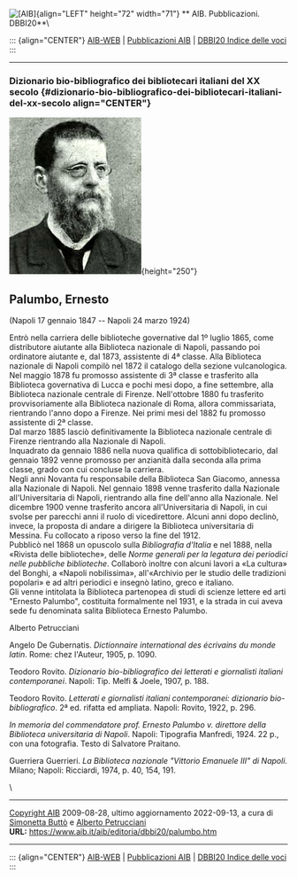 ![\[AIB\]](/aib/wi/aibv72.gif){align="LEFT" height="72" width="71"}
** AIB. Pubblicazioni. DBBI20**\

::: {align="CENTER"}
[AIB-WEB](/) \| [Pubblicazioni AIB](/pubblicazioni/) \| [DBBI20 Indice
delle voci](dbbi20.htm)
:::

------------------------------------------------------------------------

### Dizionario bio-bibliografico dei bibliotecari italiani del XX secolo {#dizionario-bio-bibliografico-dei-bibliotecari-italiani-del-xx-secolo align="CENTER"}

![\[Ritratto\]](palumbo.jpg){height="250"}

## Palumbo, Ernesto

(Napoli 17 gennaio 1847 -- Napoli 24 marzo 1924)

Entrò nella carriera delle biblioteche governative dal 1º luglio 1865,
come distributore aiutante alla Biblioteca nazionale di Napoli, passando
poi ordinatore aiutante e, dal 1873, assistente di 4ª classe. Alla
Biblioteca nazionale di Napoli compilò nel 1872 il catalogo della
sezione vulcanologica.\
Nel maggio 1878 fu promosso assistente di 3ª classe e trasferito alla
Biblioteca governativa di Lucca e pochi mesi dopo, a fine settembre,
alla Biblioteca nazionale centrale di Firenze. Nell\'ottobre 1880 fu
trasferito provvisoriamente alla Biblioteca nazionale di Roma, allora
commissariata, rientrando l\'anno dopo a Firenze. Nei primi mesi del
1882 fu promosso assistente di 2ª classe.\
Dal marzo 1885 lasciò definitivamente la Biblioteca nazionale centrale
di Firenze rientrando alla Nazionale di Napoli.\
Inquadrato da gennaio 1886 nella nuova qualifica di sottobibliotecario,
dal gennaio 1892 venne promosso per anzianità dalla seconda alla prima
classe, grado con cui concluse la carriera.\
Negli anni Novanta fu responsabile della Biblioteca San Giacomo, annessa
alla Nazionale di Napoli. Nel gennaio 1898 venne trasferito dalla
Nazionale all\'Universitaria di Napoli, rientrando alla fine dell\'anno
alla Nazionale. Nel dicembre 1900 venne trasferito ancora
all\'Universitaria di Napoli, in cui svolse per parecchi anni il ruolo
di vicedirettore. Alcuni anni dopo declinò, invece, la proposta di
andare a dirigere la Biblioteca universitaria di Messina. Fu collocato a
riposo verso la fine del 1912.\
Pubblicò nel 1868 un opuscolo sulla *Bibliografia d\'Italia* e nel 1888,
nella «Rivista delle biblioteche», delle *Norme generali per la legatura
dei periodici nelle pubbliche biblioteche*. Collaborò inoltre con alcuni
lavori a «La cultura» del Bonghi, a «Napoli nobilissima», all\'«Archivio
per le studio delle tradizioni popolari» e ad altri periodici e insegnò
latino, greco e italiano.\
Gli venne intitolata la Biblioteca partenopea di studi di scienze
lettere ed arti \"Ernesto Palumbo\", costituita formalmente nel 1931, e
la strada in cui aveva sede fu denominata salita Biblioteca Ernesto
Palumbo.

Alberto Petrucciani

Angelo De Gubernatis. *Dictionnaire international des écrivains du monde
latin*. Rome: chez l\'Auteur, 1905, p. 1090.

Teodoro Rovito. *Dizionario bio-bibliografico dei letterati e
giornalisti italiani contemporanei*. Napoli: Tip. Melfi & Joele, 1907,
p. 188.

Teodoro Rovito. *Letterati e giornalisti italiani contemporanei:
dizionario bio-bibliografico*. 2ª ed. rifatta ed ampliata. Napoli:
Rovito, 1922, p. 296.

*In memoria del commendatore prof. Ernesto Palumbo v. direttore della
Biblioteca universitaria di Napoli*. Napoli: Tipografia Manfredi, 1924.
22 p., con una fotografia. Testo di Salvatore Praitano.

Guerriera Guerrieri. *La Biblioteca nazionale \"Vittorio Emanuele III\"
di Napoli*. Milano; Napoli: Ricciardi, 1974, p. 40, 154, 191.

\

------------------------------------------------------------------------

[Copyright AIB](/su-questo-sito/dichiarazione-di-copyright-aib-web/)
2009-08-28, ultimo aggiornamento 2022-09-13, a cura di [Simonetta
Buttò](/aib/redazione3.htm) e [Alberto
Petrucciani](/su-questo-sito/redazione-aib-web/)\
**URL:** https://www.aib.it/aib/editoria/dbbi20/palumbo.htm

------------------------------------------------------------------------

::: {align="CENTER"}
[AIB-WEB](/) \| [Pubblicazioni AIB](/pubblicazioni/) \| [DBBI20 Indice
delle voci](dbbi20.htm)
:::
